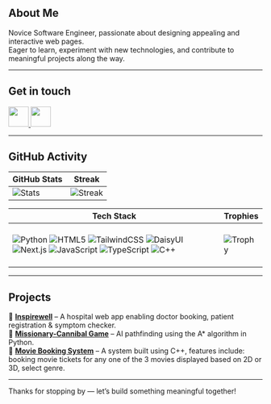 ## About Me  
Novice Software Engineer, passionate about designing appealing and interactive web pages.  
Eager to learn, experiment with new technologies, and contribute to meaningful projects along the way.

---

##  Get in touch
 <a href="mailto:aryaprabhu28@gmail.com">
    <img src="https://img.icons8.com/color/48/000000/gmail--v1.png" width="40"/>
  </a>           
 <a href="https://www.linkedin.com/in/arya-prabhu/">
    <img src="https://cdn-icons-png.flaticon.com/512/174/174857.png" width="40" height="40">
  </a>


---

##  GitHub Activity  

<div align="center">


| GitHub Stats | Streak |
|--------------|--------|
| ![Stats](https://github-readme-stats.vercel.app/api?username=Arya2809&show_icons=true&theme=midnight-purple) | ![Streak](https://github-readme-streak-stats.herokuapp.com?user=Arya2809&theme=midnight-purple&hide_border=true) |


| Tech Stack | Trophies |
|------------|----------|
| <div align="left"> <br> ![Python](https://img.shields.io/badge/Python-3776AB?style=for-the-badge&logo=python&logoColor=white) ![HTML5](https://img.shields.io/badge/HTML5-E34F26?style=for-the-badge&logo=html5&logoColor=white) ![TailwindCSS](https://img.shields.io/badge/Tailwind_CSS-06B6D4?style=for-the-badge&logo=tailwindcss&logoColor=white) ![DaisyUI](https://img.shields.io/badge/DaisyUI-5A0EF8?style=for-the-badge&logo=daisyui&logoColor=white) ![Next.js](https://img.shields.io/badge/Next.js-000000?style=for-the-badge&logo=nextdotjs&logoColor=white) ![JavaScript](https://img.shields.io/badge/JavaScript-F7DF1E?style=for-the-badge&logo=javascript&logoColor=black) ![TypeScript](https://img.shields.io/badge/TypeScript-007ACC?style=for-the-badge&logo=typescript&logoColor=white) ![C++](https://img.shields.io/badge/C++-00599C?style=for-the-badge&logo=cplusplus&logoColor=white) <br><br> </div> | ![Trophy](https://github-profile-trophy.vercel.app/?username=Arya2809&theme=algolia&title=Commit,Followers,Repositories,Stars&row=1&column=4&margin-w=30&margin-h=30) |

</div>


---

##  Projects 
🔹 **[Inspirewell](https://github.com/Arya2809/Inspirewell)** – A hospital web app enabling doctor booking, patient registration & symptom checker.   
🔹 **[Missionary-Cannibal Game](https://github.com/Arya2809/missionary-cannibal-game)** – AI pathfinding using the A* algorithm in Python.  
🔹 **[Movie Booking System](https://github.com/Arya2809/Movie-Booking-System)** – A system built using C++, features include: booking movie tickets for any one of the 3 movies displayed based on 2D or 3D, select genre.

---



Thanks for stopping by — let’s build something meaningful together!  
